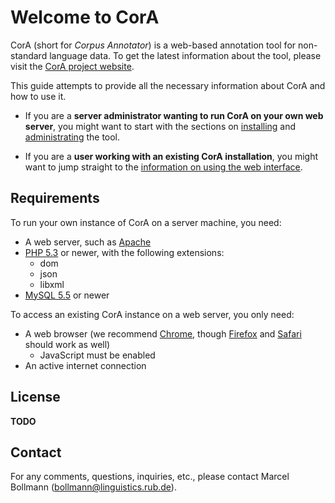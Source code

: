 # Welcome to CorA

CorA (short for *Corpus Annotator*) is a web-based annotation tool for
non-standard language data.  To get the latest information about the tool,
please visit the
[CorA project website](http://www.linguistics.rub.de/comphist/resources/cora/).

This guide attempts to provide all the necessary information about CorA and how
to use it.

+ If you are a **server administrator wanting to run CorA on your own web
server**, you might want to start with the sections on [installing](setup.md)
and [administrating](admin.md) the tool.

+ If you are a **user working with an existing CorA installation**, you might
  want to jump straight to the
  [information on using the web interface](using.md).

## Requirements

To run your own instance of CorA on a server machine, you need:

* A web server, such as [Apache](http://httpd.apache.org/)
* [PHP 5.3](http://www.php.net/) or newer, with the following extensions:
    * dom
    * json
    * libxml
* [MySQL 5.5](http://www.mysql.com/) or newer

To access an existing CorA instance on a web server, you only need:

* A web browser (we recommend [Chrome][], though
  [Firefox][] and [Safari][] should work as well)
    * JavaScript must be enabled
* An active internet connection

## License

**TODO**

## Contact

For any comments, questions, inquiries, etc., please contact Marcel Bollmann
(<bollmann@linguistics.rub.de>).

[chrome]: http://www.google.com/chrome/
[firefox]: http://www.mozilla.org/firefox/
[safari]: http://www.apple.com/safari/
